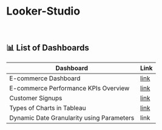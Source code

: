 # Looker-Studio
<br>

## 📊 List of Dashboards
| **Dashboard**                          | **Link**         |
|----------------------------------------|------------------|
| E-commerce Dashboard | [link](https://lookerstudio.google.com/u/0/reporting/224d1143-a0f8-418a-98bd-3b9bf2ab0b1b/page/p_1zyftlxlqd) |
| E-commerce Performance KPIs Overview | [link](https://lookerstudio.google.com/u/0/reporting/cafa1289-7489-4fdc-a135-ee2d9559af12/page/p_1zyftlxlqd) |
| Customer Signups | [link](https://lookerstudio.google.com/u/0/reporting/777498a9-0b79-444d-81a5-743c2aaa2e05/page/p_zmzde25zqd) |
| Types of Charts in Tableau | [link](https://lookerstudio.google.com/u/0/reporting/995815a8-89dc-49f6-88b9-b129212a7595/page/p_mhn9lk3nqd) |
| Dynamic Date Granularity using Parameters | link |
